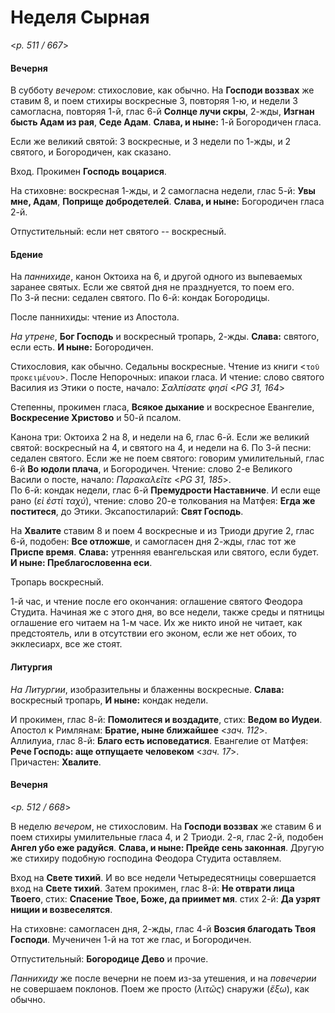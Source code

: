 
# Неделя Сырная

<*p. 511 / 667*>

#### Вечерня

В субботу *вечером*: стихословие, как обычно. На **Господи воззвах** же ставим 8, и поем стихиры 
воскресные 3, повторяя 1-ю, и недели 3 самогласна, повторяя 1-й, глас 6-й **Солнце лучи скры**, 2-жды, 
**Изгнан бысть Адам из рая**, **Седе Адам**. **Слава, и ныне:** 1-й Богородичен гласа. 

Если же великий святой: 3 воскресные, и 3 недели по 1-жды, и 2 святого, и Богородичен, как сказано. 

Вход. Прокимен **Господь воцарися**. 

На стиховне: воскресная 1-жды, и 2 самогласна недели, глас 5-й: **Увы мне, Адам**, **Поприще добродетелей**. 
**Слава, и ныне:** Богородичен гласа 2-й. 

Отпустительный: если нет святого -- воскресный. 

#### Бдение

На *паннихиде*, канон Октоиха на 6, и другой одного из выпеваемых заранее святых. Если же святой дня 
не празднуется, то поем его.  
По 3-й песни: седален святого. 
По 6-й: кондак Богородицы. 

После паннихиды: чтение из Апостола. 

*На утрене*, **Бог Господь** и воскресный тропарь, 2-жды. **Слава:** святого, если есть. 
**И ныне:** Богородичен.  

Стихословия, как обычно. Седальны воскресные. Чтение из книги <`τοῦ προκειμένου`>. 
После Непорочных: ипакои гласа. И чтение: слово святого Василия из Этики о посте, начало: 
*Σαλπίσατε φησί* <*PG 31, 164*> 

Степенны, прокимен гласа, **Всякое дыхание** и воскресное Евангелие, **Воскресение Христово** 
и 50-й псалом. 

Канона три: Октоиха 2 на 8, и недели на 6, глас 6-й. 
Если же великий святой: воскресный на 4, и святого на 4, и недели на 6. 
По 3-й песни: седален святого. Если же не поем святого: говорим умилительный, глас 6-й **Во юдоли плача**, 
и Богородичен. Чтение: слово 2-е Великого Васили о посте, начало: *Παρακαλεῖτε* <*PG 31, 185*>.  
По 6-й: кондак недели, глас 6-й **Премудрости Наставниче**. И если еще рано (*εἰ ἐστὶ ταχύ*), чтение: 
слово 20-е толкования на Матфея: **Егда же поститеся**, до Этики. 
Эксапостиларий: **Свят Господь**. 

На **Хвалите** ставим 8 и поем 4 воскресные и из Триоди другие 2, глас 6-й, подобен: **Все отложше**, 
и самогласен дня 2-жды, глас тот же **Приспе время**. **Слава:** утренняя евангельская или святого, если будет. 
**И ныне: Преблагословенна еси**. 

Тропарь воскресный. 

1-й час, и чтение после его окончания: оглашение святого Феодора Студита. Начиная же с этого дня, 
во все недели, также среды и пятницы оглашение его читаем на 1-м часе. Их же никто иной не читает, 
как предстоятель, или в отсутствии его эконом, если же нет обоих, то экклесиарх, все же стоят. 

#### Литургия

*На Литургии*, изобразительны и блаженны воскресные.
**Слава:** воскресный тропарь, **И ныне:** кондак недели. 
 
И прокимен, глас 8-й: **Помолитеся и воздадите**, стих: **Ведом во Иудеи**. 
Апостол к Римлянам: **Братие, ныне ближайшее** <*зач. 112*>.   
Аллилуиа, глас 8-й: **Благо есть исповедатися**. 
Евангелие от Матфея: **Рече Господь: аще отпущаете человеком** <*зач. 17*>.  
Причастен: **Хвалите**. 

#### Вечерня

<*p. 512 / 668*>

В неделю *вечером*, не стихословим. На **Господи воззвах** же ставим 6 и поем стихиры 
умилительные гласа 4, и 2 Триоди. 2-я, глас 2-й, подобен **Ангел убо еже радуйся**. 
**Слава, и ныне: Прейде сень законная**. Другую же стихиру подобную господина Феодора Студита оставляем.  

Вход на **Свете тихий**. И во все недели Четыредесятницы совершается вход на **Свете тихий**. 
Затем прокимен, глас 8-й: **Не отврати лица Твоего**, 
стих: **Спасение Твое, Боже, да приимет мя**. 
стих 2-й: **Да узрят нищии и возвеселятся**.    

На стиховне: самогласен дня, 2-жды, глас 4-й **Возсия благодать Твоя Господи**. Мученичен 1-й на тот же 
глас, и Богородичен. 

Отпустительный: **Богородице Дево** и прочие. 

*Паннихиду* же после вечерни не поем из-за утешения, и на *повечерии* не совершаем поклонов. Поем же 
просто (*λιτῶς*) снаружи (*ἔξω*), как обычно. 

